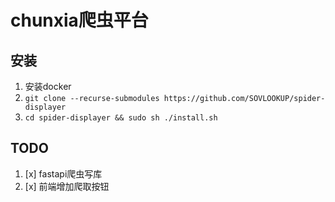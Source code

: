 # chunxia爬虫平台
## 安装

1. 安装docker
2. `git clone --recurse-submodules https://github.com/SOVLOOKUP/spider-displayer` 
3. `cd spider-displayer && sudo sh ./install.sh`

## TODO

1. [x] fastapi爬虫写库
2. [x] 前端增加爬取按钮


